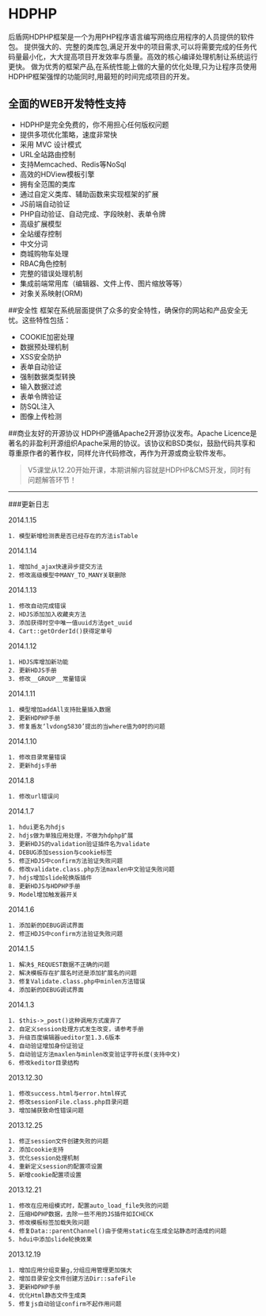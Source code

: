 
# HDPHP
后盾网HDPHP框架是一个为用PHP程序语言编写网络应用程序的人员提供的软件包。 提供强大的、完整的类库包,满足开发中的项目需求,可以将需要完成的任务代码量最小化，大大提高项目开发效率与质量。高效的核心编译处理机制让系统运行更快。
做为优秀的框架产品,在系统性能上做的大量的优化处理,只为让程序员使用HDPHP框架强悍的功能同时,用最短的时间完成项目的开发。


## 全面的WEB开发特性支持
* HDPHP是完全免费的，你不用担心任何版权问题
* 提供多项优化策略，速度非常快
* 采用 MVC 设计模式
* URL全站路由控制
* 支持Memcached、Redis等NoSql
* 高效的HDView模板引擎
* 拥有全范围的类库
* 通过自定义类库、辅助函数来实现框架的扩展
* JS前端自动验证
* PHP自动验证、自动完成、字段映射、表单令牌
* 高级扩展模型
* 全站缓存控制
* 中文分词
* 商城购物车处理
* RBAC角色控制
* 完整的错误处理机制
* 集成前端常用库（编辑器、文件上传、图片缩放等等）
* 对象关系映射(ORM)

##安全性
框架在系统层面提供了众多的安全特性，确保你的网站和产品安全无忧。这些特性包括：

* COOKIE加密处理
* 数据预处理机制
* XSS安全防护
* 表单自动验证
* 强制数据类型转换
* 输入数据过滤
* 表单令牌验证
* 防SQL注入
* 图像上传检测


##商业友好的开源协议
HDPHP遵循Apache2开源协议发布。Apache Licence是著名的非盈利开源组织Apache采用的协议。该协议和BSD类似，鼓励代码共享和尊重原作者的著作权，同样允许代码修改，再作为开源或商业软件发布。


> V5课堂从12.20开始开课，本期讲解内容就是HDPHP&CMS开发，同时有问题解答环节！
***

###更新日志

2014.1.15

```
1. 模型新增检测表是否已经存在的方法isTable
```

2014.1.14

```
1. 增加hd_ajax快速异步提交方法
2. 修改高级模型中MANY_TO_MANY关联删除
```

2014.1.13

```
1. 修改自动完成错误
2. HDJS添加加入收藏夹方法
3. 添加获得时空中唯一值uuid方法get_uuid
4. Cart::getOrderId()获得定单号
```

2014.1.12

```
1. HDJS库增加新功能
2. 更新HDJS手册
3. 修改__GROUP__常量错误
```

2014.1.11

```
1. 模型增加addAll支持批量插入数据
2. 更新HDPHP手册
3. 修复盾友‘lvdong5830’提出的当where值为0时的问题
```

2014.1.10

```
1. 修改目录常量错误
2. 更新hdjs手册
```

2014.1.8

```
1. 修改url错误问
```
2014.1.7

```
1. hdui更名为hdjs
2. hdjs做为单独应用处理，不做为hdphp扩展
3. 更新HDJS的validation验证插件名为validate
4. DEBUG添加session与cookie标签 
5. 修正HDJS中confirm方法验证失败问题
6. 修改validate.class.php方法maxlen中文验证失败问题
7. hdjs增加slide轮换版插件
8. 更新HDJS与HDPHP手册
9. Model增加触发器开关
```
2014.1.6

```
1. 添加新的DEBUG调试界面
2. 修正HDJS中confirm方法验证失败问题
```

2014.1.5

```
1. 解决$_REQUEST数据不正确的问题
2. 解决模板存在扩展名时还是添加扩展名的问题
3. 修复Validate.class.php中minlen方法错误
4. 添加新的DEBUG调试界面

```

2014.1.3

```
1. $this->_post()这种调用方式废弃了
2. 自定义session处理方式发生改变，请参考手册
3. 升级百度编辑器ueditor至1.3.6版本
4. 自动验证增加身份证验证
5. 自动验证方法maxlen与minlen改变验证字符长度(支持中文)
6. 修改keditor目录结构
```

2013.12.30

```
1. 修改success.html与error.html样式
2. 修改sessionFile.class.php目录问题
3. 增加捕获致命性错误问题
```

2013.12.25

```
1. 修正session文件创建失败的问题
2. 添加cookie支持
3. 优化session处理机制
4. 重新定义session的配置项设置
5. 新增cookie配置项设置
```
2013.12.21

```
1. 修改在应用组模式时，配置auto_load_file失败的问题
2. 压缩HDPHP数据，去除一些不用的JS插件如ICHECK
3. 修改模板标签加载失败问题
4. 修复Data::parentChannel()由于使用static在生成全站静态时造成的问题
5. hdui中添加slide轮换效果
```
2013.12.19

```
1. 增加应用分组变量g,分组应用管理更加强大
2. 增加目录安全文件创建方法Dir::safeFile
3. 更新HDPHP手册
4. 优化Html静态文件生成类
5. 修复js自动验证confirm不起作用问题
```
